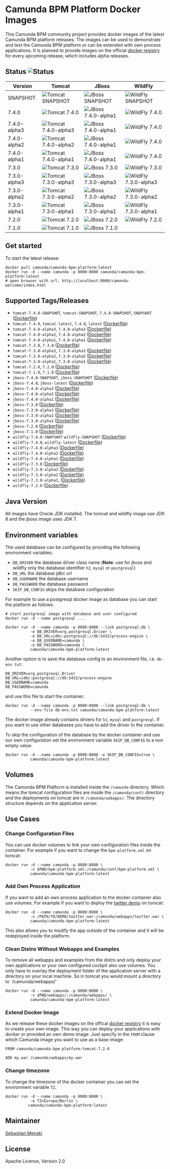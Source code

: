 # Camunda BPM Platform Docker Images

This Camunda BPM community project provides docker images of the latest Camunda
BPM platform releases. The images can be used to demonstrate and test the
Camunda BPM platform or can be extended with own process applications. It is
planned to provide images on the official [docker registry][] for every upcoming
release, which includes alpha releases.

## Status ![Status][status]

| Version      | Tomcat                                           | JBoss                                          | WildFly                                            |
| ------------ | ------------------------------------------------ | ---------------------------------------------- | -------------------------------------------------- |
| SNAPSHOT     | ![Tomcat SNAPSHOT][status-tomcat-snapshot]       | ![JBoss SNAPSHOT][status-jboss-snapshot]       | ![WildFly SNAPSHOT][status-wildfly-snapshot]       |
| 7.4.0        | ![Tomcat 7.4.0][status-tomcat-740]               | ![JBoss 7.4.0-alpha1][status-jboss-740]        | ![WildFly 7.4.0][status-wildfly-740]               |
| 7.4.0-alpha3 | ![Tomcat 7.4.0-alpha3][status-tomcat-740-alpha3] | ![JBoss 7.4.0-alpha1][status-jboss-740-alpha3] | ![WildFly 7.4.0][status-wildfly-740-alpha3]        |
| 7.4.0-alpha2 | ![Tomcat 7.4.0-alpha2][status-tomcat-740-alpha2] | ![JBoss 7.4.0-alpha1][status-jboss-740-alpha2] | ![WildFly 7.4.0][status-wildfly-740-alpha2]        |
| 7.4.0-alpha1 | ![Tomcat 7.4.0-alpha1][status-tomcat-740-alpha1] | ![JBoss 7.4.0-alpha1][status-jboss-740-alpha1] | ![WildFly 7.4.0][status-wildfly-740-alpha1]        |
| 7.3.0        | ![Tomcat 7.3.0][status-tomcat-730]               | ![JBoss 7.3.0][status-jboss-730]               | ![WildFly 7.3.0][status-wildfly-730]               |
| 7.3.0-alpha3 | ![Tomcat 7.3.0-alpha3][status-tomcat-730-alpha3] | ![JBoss 7.3.0-alpha3][status-jboss-730-alpha3] | ![WildFly 7.3.0-alpha3][status-wildfly-730-alpha3] |
| 7.3.0-alpha2 | ![Tomcat 7.3.0-alpha2][status-tomcat-730-alpha2] | ![JBoss 7.3.0-alpha2][status-jboss-730-alpha2] | ![WildFly 7.3.0-alpha2][status-wildfly-730-alpha2] |
| 7.3.0-alpha1 | ![Tomcat 7.3.0-alpha1][status-tomcat-730-alpha1] | ![JBoss 7.3.0-alpha1][status-jboss-730-alpha1] | ![WildFly 7.3.0-alpha1][status-wildfly-730-alpha1] |
| 7.2.0        | ![Tomcat 7.2.0][status-tomcat-720]               | ![JBoss 7.2.0][status-jboss-720]               | ![WildFly 7.2.0][status-wildfly-720]               |
| 7.1.0        | ![Tomcat 7.1.0][status-tomcat-710]               | ![JBoss 7.1.0][status-jboss-710]               |                                                    |

## Get started

To start the latest release:

```
docker pull camunda/camunda-bpm-platform:latest
docker run -d --name camunda -p 8080:8080 camunda/camunda-bpm-platform:latest
# open browser with url: http://localhost:8080/camunda-welcome/index.html
```

## Supported Tags/Releases

- `tomcat-7.4.0-SNAPSHOT`, `tomcat-SNAPSHOT`, `7.4.0-SNAPSHOT`, `SNAPSHOT` ([Dockerfile][dockerfile-tomcat-snapshot])
- `tomcat-7.4.0`, `tomcat-latest`, `7.4.0`, `latest` ([Dockerfile][dockerfile-tomcat-740])
- `tomcat-7.4.0-alpha3`, `7.4.0-alpha3` ([Dockerfile][dockerfile-tomcat-740-alpha3])
- `tomcat-7.4.0-alpha2`, `7.4.0-alpha2` ([Dockerfile][dockerfile-tomcat-740-alpha2])
- `tomcat-7.4.0-alpha1`, `7.4.0-alpha1` ([Dockerfile][dockerfile-tomcat-740-alpha1])
- `tomcat-7.3.0`, `7.3.0` ([Dockerfile][dockerfile-tomcat-730])
- `tomcat-7.3.0-alpha3`, `7.3.0-alpha3` ([Dockerfile][dockerfile-tomcat-730-alpha3])
- `tomcat-7.3.0-alpha2`, `7.3.0-alpha2` ([Dockerfile][dockerfile-tomcat-730-alpha2])
- `tomcat-7.3.0-alpha1`, `7.3.0-alpha1` ([Dockerfile][dockerfile-tomcat-730-alpha1])
- `tomcat-7.2.0`, `7.2.0` ([Dockerfile][dockerfile-tomcat-720])
- `tomcat-7.1.0`, `7.1.0` ([Dockerfile][dockerfile-tomcat-710])
- `jboss-7.4.0-SNAPSHOT`, `jboss-SNAPSHOT` ([Dockerfile][dockerfile-jboss-snapshot])
- `jboss-7.4.0`, `jboss-latest` ([Dockerfile][dockerfile-jboss-740])
- `jboss-7.4.0-alpha3` ([Dockerfile][dockerfile-jboss-740-alpha3])
- `jboss-7.4.0-alpha2` ([Dockerfile][dockerfile-jboss-740-alpha2])
- `jboss-7.4.0-alpha1` ([Dockerfile][dockerfile-jboss-740-alpha1])
- `jboss-7.3.0` ([Dockerfile][dockerfile-jboss-730])
- `jboss-7.3.0-alpha3` ([Dockerfile][dockerfile-jboss-730-alpha3])
- `jboss-7.3.0-alpha2` ([Dockerfile][dockerfile-jboss-730-alpha2])
- `jboss-7.3.0-alpha1` ([Dockerfile][dockerfile-jboss-730-alpha1])
- `jboss-7.2.0` ([Dockerfile][dockerfile-jboss-720])
- `jboss-7.1.0` ([Dockerfile][dockerfile-jboss-710])
- `wildfly-7.4.0-SNAPSHOT` `wildfly-SNAPSHOT` ([Dockerfile][dockerfile-wildfly-snapshot])
- `wildfly-7.4.0`, `wildfly-latest` ([Dockerfile][dockerfile-wildfly-740])
- `wildfly-7.4.0-alpha3` ([Dockerfile][dockerfile-wildfly-740-alpha3])
- `wildfly-7.4.0-alpha2` ([Dockerfile][dockerfile-wildfly-740-alpha2])
- `wildfly-7.4.0-alpha1` ([Dockerfile][dockerfile-wildfly-740-alpha1])
- `wildfly-7.3.0` ([Dockerfile][dockerfile-wildfly-730])
- `wildfly-7.3.0-alpha3` ([Dockerfile][dockerfile-wildfly-730-alpha3])
- `wildfly-7.3.0-alpha2` ([Dockerfile][dockerfile-wildfly-730-alpha2])
- `wildfly-7.3.0-alpha1`, ([Dockerfile][dockerfile-wildfly-730-alpha1])
- `wildfly-7.2.0` ([Dockerfile][dockerfile-wildfly-720])

## Java Version

All images have Oracle JDK installed. The tomcat and wildfly image use
JDK 8 and the jboss image uses JDK 7.


## Environment variables

The used database can be configured by providing the following environment
variables:

- `DB_DRIVER` the database driver class name (**Note**: use for jboss and wildfly only
  the database identifier `h2`, `mysql` or `postgresql`)
- `DB_URL` the database jdbc url
- `DB_USERNAME` the database username
- `DB_PASSWORD` the database password
- `SKIP_DB_CONFIG` skips the database configuration

For example to use a postgresql docker image as database you can start the
platform as follows:

```
# start postgresql image with database and user configured
docker run -d --name postgresql ...

docker run -d --name camunda -p 8080:8080 --link postgresql:db \
           -e DB_DRIVER=org.postgresql.Driver \
           -e DB_URL=jdbc:postgresql://db:5432/process-engine \
           -e DB_USERNAME=camunda \
           -e DB_PASSWORD=camunda \
           camunda/camunda-bpm-platform:latest
```

Another option is to save the database config to an environment file, i.e.
`db-env.txt`:

```
DB_DRIVER=org.postgresql.Driver
DB_URL=jdbc:postgresql://db:5432/process-engine
DB_USERNAME=camunda
DB_PASSWORD=camunda
```

and use this file to start the container:

```
docker run -d --name camunda -p 8080:8080 --link postgresql:db \
           --env-file db-env.txt camunda/camunda-bpm-platform:latest
```

The docker image already contains drivers for `h2`, `mysql` and `postgresql`.
If you want to use other databases you have to add the driver to the container.

To skip the configuration of the database by the docker container and use our
own configuration set the environment variable `SKIP_DB_CONFIG` to a non
empty value:

```
docker run -d --name camunda -p 8080:8080 -e SKIP_DB_CONFIG=true \
           camunda/camunda-bpm-platform:latest
```


## Volumes

The Camunda BPM Platform is installed inside the `/camunda` directory. Which
means the tomcat configuration files are inside the `/camunda/conf/` directory
and the deployments on tomcat are in `/camunda/webapps/`. The directory
structure depends on the application server.

## Use Cases


### Change Configuration Files

You can use docker volumes to link your own configuration files inside the
container.  For example if you want to change the `bpm-platform.xml` on tomcat:

```
docker run -d --name camunda -p 8080:8080 \
           -v $PWD/bpm-platform.xml:/camunda/conf/bpm-platform.xml \
           camunda/camunda-bpm-platform:latest

```


### Add Own Process Application

If you want to add an own process application to the docker container also use
volumes. For example if you want to deploy the [twitter demo][] on tomcat:

```
docker run -d --name camunda -p 8080:8080 \
           -v /PATH/TO/DEMO/twitter.war:/camunda/webapps/twitter.war \
           camunda/camunda-bpm-platform:latest
```

This also allows you to modify the app outside of the container and it will
be redeployed inside the platform.


### Clean Distro Without Webapps and Examples

To remove all webapps and examples from the distro and only deploy your
own applications or your own configured cockpit also use volumes. You
only have to overlay the deployment folder of the application server with
a directory on your local machine. So in tomcat you would mount a directory
to `/camunda/webapps/'

```
docker run -d --name camunda -p 8080:8080 \
           -v $PWD/webapps/:/camunda/webapps/ \
           camunda/camunda-bpm-platform:latest
```


### Extend Docker Image

As we release these docker images on the offical [docker registry][] it is
easy to create your own image. This way you can deploy your applications
with docker or provided an own demo image. Just specify in the `FROM`
clause which Camunda image you want to use as a base image:

```
FROM camunda/camunda-bpm-platform:tomcat-7.2.0

ADD my.war /camunda/webapps/my.war
```


### Change timezone

To change the timezone of the docker container you can set the environment variable `TZ`.

```
docker run -d --name camunda -p 8080:8080 \
           -e TZ=Europe/Berlin \
          camunda/camunda-bpm-platform:latest
```

## Maintainer

[Sebastian Menski][]


## License

Apache License, Version 2.0


[Sebastian Menski]: https://github.com/menski
[twitter demo]: https://github.com/camunda/camunda-consulting/tree/master/showcases/twitter
[docker registry]: https://registry.hub.docker.com/u/camunda/camunda-bpm-platform/

[dockerfile-tomcat-710]: https://github.com/camunda/docker-camunda-bpm-platform/blob/tomcat-7.1.0/Dockerfile
[dockerfile-jboss-710]: https://github.com/camunda/docker-camunda-bpm-platform/blob/jboss-7.1.0/Dockerfile
[dockerfile-tomcat-720]: https://github.com/camunda/docker-camunda-bpm-platform/blob/tomcat-7.2.0/Dockerfile
[dockerfile-jboss-720]: https://github.com/camunda/docker-camunda-bpm-platform/blob/jboss-7.2.0/Dockerfile
[dockerfile-wildfly-720]: https://github.com/camunda/docker-camunda-bpm-platform/blob/wildfly-7.2.0/Dockerfile
[dockerfile-tomcat-730-alpha1]: https://github.com/camunda/docker-camunda-bpm-platform/blob/tomcat-7.3.0-alpha1/Dockerfile
[dockerfile-jboss-730-alpha1]: https://github.com/camunda/docker-camunda-bpm-platform/blob/jboss-7.3.0-alpha1/Dockerfile
[dockerfile-wildfly-730-alpha1]: https://github.com/camunda/docker-camunda-bpm-platform/blob/wildfly-7.3.0-alpha1/Dockerfile
[dockerfile-tomcat-730-alpha2]: https://github.com/camunda/docker-camunda-bpm-platform/blob/tomcat-7.3.0-alpha2/Dockerfile
[dockerfile-jboss-730-alpha2]: https://github.com/camunda/docker-camunda-bpm-platform/blob/jboss-7.3.0-alpha2/Dockerfile
[dockerfile-wildfly-730-alpha2]: https://github.com/camunda/docker-camunda-bpm-platform/blob/wildfly-7.3.0-alpha2/Dockerfile
[dockerfile-tomcat-730-alpha3]: https://github.com/camunda/docker-camunda-bpm-platform/blob/tomcat-7.3.0-alpha3/Dockerfile
[dockerfile-jboss-730-alpha3]: https://github.com/camunda/docker-camunda-bpm-platform/blob/jboss-7.3.0-alpha3/Dockerfile
[dockerfile-wildfly-730-alpha3]: https://github.com/camunda/docker-camunda-bpm-platform/blob/wildfly-7.3.0-alpha3/Dockerfile
[dockerfile-tomcat-730]: https://github.com/camunda/docker-camunda-bpm-platform/blob/tomcat-7.3.0/Dockerfile
[dockerfile-jboss-730]: https://github.com/camunda/docker-camunda-bpm-platform/blob/jboss-7.3.0/Dockerfile
[dockerfile-wildfly-730]: https://github.com/camunda/docker-camunda-bpm-platform/blob/wildfly-7.3.0/Dockerfile
[dockerfile-tomcat-740-alpha1]: https://github.com/camunda/docker-camunda-bpm-platform/blob/tomcat-7.4.0-alpha1/Dockerfile
[dockerfile-jboss-740-alpha1]: https://github.com/camunda/docker-camunda-bpm-platform/blob/jboss-7.4.0-alpha1/Dockerfile
[dockerfile-wildfly-740-alpha1]: https://github.com/camunda/docker-camunda-bpm-platform/blob/wildfly-7.4.0-alpha1/Dockerfile
[dockerfile-tomcat-740-alpha2]: https://github.com/camunda/docker-camunda-bpm-platform/blob/tomcat-7.4.0-alpha2/Dockerfile
[dockerfile-jboss-740-alpha2]: https://github.com/camunda/docker-camunda-bpm-platform/blob/jboss-7.4.0-alpha2/Dockerfile
[dockerfile-wildfly-740-alpha2]: https://github.com/camunda/docker-camunda-bpm-platform/blob/wildfly-7.4.0-alpha2/Dockerfile
[dockerfile-tomcat-740-alpha3]: https://github.com/camunda/docker-camunda-bpm-platform/blob/tomcat-7.4.0-alpha3/Dockerfile
[dockerfile-jboss-740-alpha3]: https://github.com/camunda/docker-camunda-bpm-platform/blob/jboss-7.4.0-alpha3/Dockerfile
[dockerfile-wildfly-740-alpha3]: https://github.com/camunda/docker-camunda-bpm-platform/blob/wildfly-7.4.0-alpha3/Dockerfile
[dockerfile-tomcat-740]: https://github.com/camunda/docker-camunda-bpm-platform/blob/master/Dockerfile
[dockerfile-jboss-740]: https://github.com/camunda/docker-camunda-bpm-platform/blob/jboss-7.4.0/Dockerfile
[dockerfile-wildfly-740]: https://github.com/camunda/docker-camunda-bpm-platform/blob/wildfly-7.4.0/Dockerfile

[dockerfile-tomcat-snapshot]: https://github.com/camunda/docker-camunda-bpm-platform/blob/tomcat-SNAPSHOT/Dockerfile
[dockerfile-jboss-snapshot]: https://github.com/camunda/docker-camunda-bpm-platform/blob/jboss-SNAPSHOT/Dockerfile
[dockerfile-wildfly-snapshot]: https://github.com/camunda/docker-camunda-bpm-platform/blob/wildfly-SNAPSHOT/Dockerfile

[status]: https://jenkins.menski.org/buildStatus/icon?job=docker-camunda-bpm-platform/master
[status-tomcat-710]: https://jenkins.menski.org/buildStatus/icon?job=docker-camunda-bpm-platform/tomcat-7.1.0
[status-jboss-710]: https://jenkins.menski.org/buildStatus/icon?job=docker-camunda-bpm-platform/jboss-7.1.0
[status-tomcat-720]: https://jenkins.menski.org/buildStatus/icon?job=docker-camunda-bpm-platform/tomcat-7.2.0
[status-jboss-720]: https://jenkins.menski.org/buildStatus/icon?job=docker-camunda-bpm-platform/jboss-7.2.0
[status-wildfly-720]: https://jenkins.menski.org/buildStatus/icon?job=docker-camunda-bpm-platform/wildfly-7.2.0
[status-tomcat-730-alpha1]: https://jenkins.menski.org/buildStatus/icon?job=docker-camunda-bpm-platform/tomcat-7.3.0-alpha1
[status-jboss-730-alpha1]: https://jenkins.menski.org/buildStatus/icon?job=docker-camunda-bpm-platform/jboss-7.3.0-alpha1
[status-wildfly-730-alpha1]: https://jenkins.menski.org/buildStatus/icon?job=docker-camunda-bpm-platform/wildfly-7.3.0-alpha1
[status-tomcat-730-alpha2]: https://jenkins.menski.org/buildStatus/icon?job=docker-camunda-bpm-platform/tomcat-7.3.0-alpha2
[status-jboss-730-alpha2]: https://jenkins.menski.org/buildStatus/icon?job=docker-camunda-bpm-platform/jboss-7.3.0-alpha2
[status-wildfly-730-alpha2]: https://jenkins.menski.org/buildStatus/icon?job=docker-camunda-bpm-platform/wildfly-7.3.0-alpha2
[status-tomcat-730-alpha3]: https://jenkins.menski.org/buildStatus/icon?job=docker-camunda-bpm-platform/tomcat-7.3.0-alpha3
[status-jboss-730-alpha3]: https://jenkins.menski.org/buildStatus/icon?job=docker-camunda-bpm-platform/jboss-7.3.0-alpha3
[status-wildfly-730-alpha3]: https://jenkins.menski.org/buildStatus/icon?job=docker-camunda-bpm-platform/wildfly-7.3.0-alpha3
[status-tomcat-730]: https://jenkins.menski.org/buildStatus/icon?job=docker-camunda-bpm-platform/tomcat-7.3.0
[status-jboss-730]: https://jenkins.menski.org/buildStatus/icon?job=docker-camunda-bpm-platform/jboss-7.3.0
[status-wildfly-730]: https://jenkins.menski.org/buildStatus/icon?job=docker-camunda-bpm-platform/wildfly-7.3.0
[status-tomcat-740-alpha1]: https://jenkins.menski.org/buildStatus/icon?job=docker-camunda-bpm-platform/tomcat-7.4.0-alpha1
[status-jboss-740-alpha1]: https://jenkins.menski.org/buildStatus/icon?job=docker-camunda-bpm-platform/jboss-7.4.0-alpha1
[status-wildfly-740-alpha1]: https://jenkins.menski.org/buildStatus/icon?job=docker-camunda-bpm-platform/wildfly-7.4.0-alpha1
[status-tomcat-740-alpha2]: https://jenkins.menski.org/buildStatus/icon?job=docker-camunda-bpm-platform/tomcat-7.4.0-alpha2
[status-jboss-740-alpha2]: https://jenkins.menski.org/buildStatus/icon?job=docker-camunda-bpm-platform/jboss-7.4.0-alpha2
[status-wildfly-740-alpha2]: https://jenkins.menski.org/buildStatus/icon?job=docker-camunda-bpm-platform/wildfly-7.4.0-alpha2
[status-tomcat-740-alpha3]: https://jenkins.menski.org/buildStatus/icon?job=docker-camunda-bpm-platform/tomcat-7.4.0-alpha3
[status-jboss-740-alpha3]: https://jenkins.menski.org/buildStatus/icon?job=docker-camunda-bpm-platform/jboss-7.4.0-alpha3
[status-wildfly-740-alpha3]: https://jenkins.menski.org/buildStatus/icon?job=docker-camunda-bpm-platform/wildfly-7.4.0-alpha3
[status-tomcat-740]: https://jenkins.menski.org/buildStatus/icon?job=docker-camunda-bpm-platform/master
[status-jboss-740]: https://jenkins.menski.org/buildStatus/icon?job=docker-camunda-bpm-platform/jboss-7.4.0
[status-wildfly-740]: https://jenkins.menski.org/buildStatus/icon?job=docker-camunda-bpm-platform/wildfly-7.4.0


[status-tomcat-snapshot]: https://jenkins.menski.org/buildStatus/icon?job=docker-camunda-bpm-platform-SNAPSHOT/tomcat-SNAPSHOT
[status-jboss-snapshot]: https://jenkins.menski.org/buildStatus/icon?job=docker-camunda-bpm-platform-SNAPSHOT/jboss-SNAPSHOT
[status-wildfly-snapshot]: https://jenkins.menski.org/buildStatus/icon?job=docker-camunda-bpm-platform-SNAPSHOT/wildfly-SNAPSHOT
